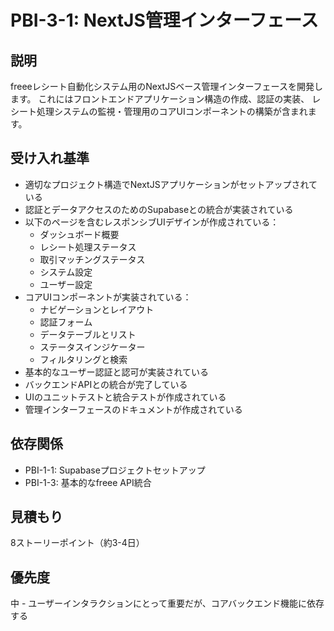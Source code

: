 # PBI-3-1: NextJS管理インターフェース

## 説明

freeeレシート自動化システム用のNextJSベース管理インターフェースを開発します。
これにはフロントエンドアプリケーション構造の作成、認証の実装、
レシート処理システムの監視・管理用のコアUIコンポーネントの構築が含まれます。

## 受け入れ基準

- 適切なプロジェクト構造でNextJSアプリケーションがセットアップされている
- 認証とデータアクセスのためのSupabaseとの統合が実装されている
- 以下のページを含むレスポンシブUIデザインが作成されている：
  - ダッシュボード概要
  - レシート処理ステータス
  - 取引マッチングステータス
  - システム設定
  - ユーザー設定
- コアUIコンポーネントが実装されている：
  - ナビゲーションとレイアウト
  - 認証フォーム
  - データテーブルとリスト
  - ステータスインジケーター
  - フィルタリングと検索
- 基本的なユーザー認証と認可が実装されている
- バックエンドAPIとの統合が完了している
- UIのユニットテストと統合テストが作成されている
- 管理インターフェースのドキュメントが作成されている

## 依存関係

- PBI-1-1: Supabaseプロジェクトセットアップ
- PBI-1-3: 基本的なfreee API統合

## 見積もり

8ストーリーポイント（約3-4日）

## 優先度

中 - ユーザーインタラクションにとって重要だが、コアバックエンド機能に依存する
